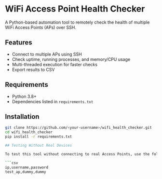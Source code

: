 # WiFi Access Point Health Checker

A Python-based automation tool to remotely check the health of multiple WiFi Access Points (APs) over SSH.

## Features
- Connect to multiple APs using SSH
- Check uptime, running processes, and memory/CPU usage
- Multi-threaded execution for faster checks
- Export results to CSV

## Requirements
- Python 3.8+
- Dependencies listed in `requirements.txt`

## Installation
```bash
git clone https://github.com/<your-username>/wifi_health_checker.git
cd wifi_health_checker
pip install -r requirements.txt

## Testing Without Real Devices

To test this tool without connecting to real Access Points, use the following entry in your device list CSV:

```csv
ip,username,password
test_ap,dummy,dummy

